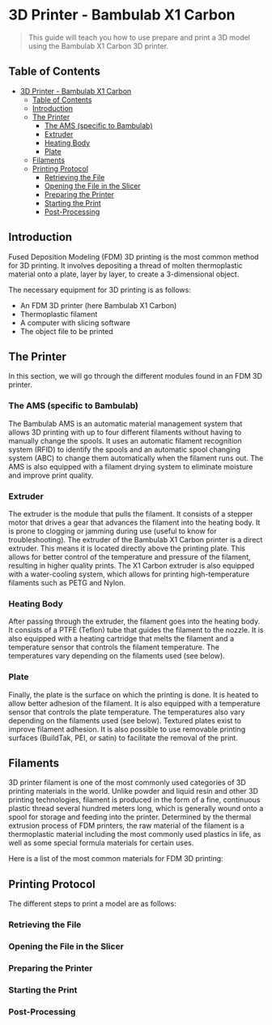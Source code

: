 # 3D Printer - Bambulab X1 Carbon

> This guide will teach you how to use prepare and print a 3D model using the Bambulab X1 Carbon 3D printer.

## Table of Contents

- [3D Printer - Bambulab X1 Carbon](#3d-printer---bambulab-x1-carbon)
  - [Table of Contents](#table-of-contents)
  - [Introduction](#introduction)
  - [The Printer](#the-printer)
    - [The AMS (specific to Bambulab)](#the-ams-specific-to-bambulab)
    - [Extruder](#extruder)
    - [Heating Body](#heating-body)
    - [Plate](#plate)
  - [Filaments](#filaments)
  - [Printing Protocol](#printing-protocol)
    - [Retrieving the File](#retrieving-the-file)
    - [Opening the File in the Slicer](#opening-the-file-in-the-slicer)
    - [Preparing the Printer](#preparing-the-printer)
    - [Starting the Print](#starting-the-print)
    - [Post-Processing](#post-processing)

## Introduction

Fused Deposition Modeling (FDM) 3D printing is the most common method for 3D printing. It involves depositing a thread of molten thermoplastic material onto a plate, layer by layer, to create a 3-dimensional object.

The necessary equipment for 3D printing is as follows:

- An FDM 3D printer (here Bambulab X1 Carbon)
- Thermoplastic filament
- A computer with slicing software
- The object file to be printed

## The Printer

In this section, we will go through the different modules found in an FDM 3D printer.

### The AMS (specific to Bambulab)

The Bambulab AMS is an automatic material management system that allows 3D printing with up to four different filaments without having to manually change the spools. It uses an automatic filament recognition system (RFID) to identify the spools and an automatic spool changing system (ABC) to change them automatically when the filament runs out. The AMS is also equipped with a filament drying system to eliminate moisture and improve print quality.

### Extruder

The extruder is the module that pulls the filament. It consists of a stepper motor that drives a gear that advances the filament into the heating body. It is prone to clogging or jamming during use (useful to know for troubleshooting).
The extruder of the Bambulab X1 Carbon printer is a direct extruder. This means it is located directly above the printing plate. This allows for better control of the temperature and pressure of the filament, resulting in higher quality prints. The X1 Carbon extruder is also equipped with a water-cooling system, which allows for printing high-temperature filaments such as PETG and Nylon.

### Heating Body

After passing through the extruder, the filament goes into the heating body. It consists of a PTFE (Teflon) tube that guides the filament to the nozzle. It is also equipped with a heating cartridge that melts the filament and a temperature sensor that controls the filament temperature. The temperatures vary depending on the filaments used (see below).

### Plate

Finally, the plate is the surface on which the printing is done. It is heated to allow better adhesion of the filament. It is also equipped with a temperature sensor that controls the plate temperature. The temperatures also vary depending on the filaments used (see below). Textured plates exist to improve filament adhesion. It is also possible to use removable printing surfaces (BuildTak, PEI, or satin) to facilitate the removal of the print.

## Filaments

3D printer filament is one of the most commonly used categories of 3D printing materials in the world. Unlike powder and liquid resin and other 3D printing technologies, filament is produced in the form of a fine, continuous plastic thread several hundred meters long, which is generally wound onto a spool for storage and feeding into the printer. Determined by the thermal extrusion process of FDM printers, the raw material of the filament is a thermoplastic material including the most commonly used plastics in life, as well as some special formula materials for certain uses.

Here is a list of the most common materials for FDM 3D printing:

## Printing Protocol

The different steps to print a model are as follows:

### Retrieving the File

### Opening the File in the Slicer

### Preparing the Printer

### Starting the Print

### Post-Processing
